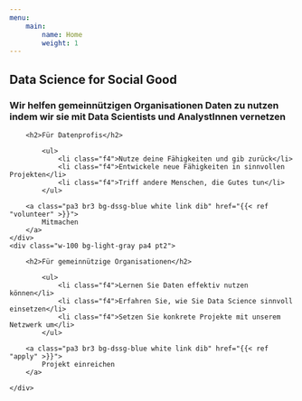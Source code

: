```yaml
---
menu:
    main:
        name: Home
        weight: 1
---
```

<div class="what-we-do w-100 bg-light-gray pa3">
    <h2 class="lh-title f-subheadline white pa1 pl2 pr2 bg-dssg-blue">
        Data Science for Social Good
    </h2>
    <h3 class="lh-copy measure f3 white pa2 bg-dssg-blue">
    Wir helfen gemeinnützigen Organisationen Daten zu nutzen indem wir sie mit Data Scientists und AnalystInnen vernetzen
    </h3>
</div>

<div class="calls-to-action flex-ns">
    <div class="w-100 bg-white pa4 pt2">

        <h2>Für Datenprofis</h2>

            <ul>
                <li class="f4">Nutze deine Fähigkeiten und gib zurück</li>
                <li class="f4">Entwickele neue Fähigkeiten in sinnvollen Projekten</li>
                <li class="f4">Triff andere Menschen, die Gutes tun</li>
            </ul>

        <a class="pa3 br3 bg-dssg-blue white link dib" href="{{< ref "volunteer" >}}">
            Mitmachen
        </a>
    </div>
    <div class="w-100 bg-light-gray pa4 pt2">

        <h2>Für gemeinnützige Organisationen</h2>

            <ul>
                <li class="f4">Lernen Sie Daten effektiv nutzen können</li>
                <li class="f4">Erfahren Sie, wie Sie Data Science sinnvoll einsetzen</li>
                <li class="f4">Setzen Sie konkrete Projekte mit unserem Netzwerk um</li>
            </ul>

        <a class="pa3 br3 bg-dssg-blue white link dib" href="{{< ref "apply" >}}">
            Projekt einreichen
        </a>

    </div>
</div>